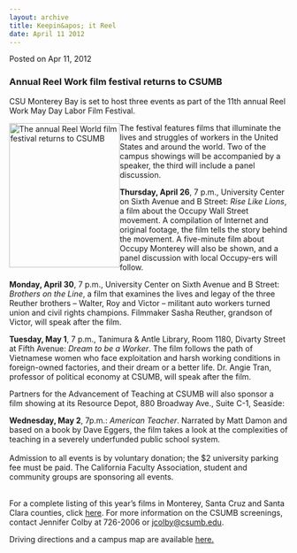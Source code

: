 ```yaml
---
layout: archive
title: Keepin&apos; it Reel
date: April 11 2012
---
```





<span class="date">Posted on Apr 11, 2012    </span>
<h3>Annual Reel Work film festival returns to CSUMB</h3>
<p>CSU Monterey Bay is set to host three events as part of the 11th
annual Reel Work May Day Labor Film Festival.</p>
<p><img alt="The annual Reel World film festival returns to CSUMB" src="http://news.csumb.edu/sites/default/files/65/attachments/news/images/reel_work_logo.jpg" style="float:left; width:200px; height:261px">The festival
features films that illuminate the lives and struggles of workers
in the United States and around the world. Two of the campus
showings will be accompanied by a speaker, the third will include a
panel discussion.</img></p>
<p><strong>Thursday, April 26</strong>, 7 p.m., University Center
on Sixth Avenue and B Street: <em>Rise Like Lions</em>, a film
about the Occupy Wall Street movement. A compilation of Internet
and original footage, the film tells the story behind the movement.
A five-minute film about Occupy Monterey will also be shown, and a
panel discussion with local Occupy-ers will follow.</p>
<p><strong>Monday, April 30</strong>, 7 p.m., University Center on
Sixth Avenue and B Street: <em>Brothers on the Line</em>, a film
that examines the lives and legay of the three Reuther brothers &#x2013;
Walter, Roy and Victor &#x2013; militant auto workers turned union and
civil rights champions. Filmmaker Sasha Reuther, grandson of
Victor, will speak after the film.</p>
<p><strong>Tuesday, May 1</strong>, 7 p.m., Tanimura &amp; Antle
Library, Room 1180, Divarty Street at Fifth Avenue: <em>Dream to be
a Worker</em>. The film follows the path of Vietnamese women who
face exploitation and harsh working conditions in foreign-owned
factories, and their dream or a better life. Dr. Angie Tran,
professor of political economy at CSUMB, will speak after the
film.</p>
<p>Partners for the Advancement of Teaching at CSUMB will also
sponsor a film showing at its Resource Depot, 880 Broadway Ave.,
Suite C-1, Seaside:</p>
<p><strong>Wednesday, May 2</strong>, 7p.m.: <em>American
Teacher</em>. Narrated by Matt Damon and based on a book by Dave
Eggers, the film takes a look at the complexities of teaching in a
severely underfunded public school system.<br>
<br>
Admission to all events is by voluntary donation; the $2 university
parking fee must be paid. The California Faculty Association,
student and community groups are sponsoring all events.</br></br></p>
<p>For a complete listing of this year&#x2019;s films in Monterey, Santa
Cruz and Santa Clara counties, click <a href="http://www.reelwork.org" rel="nofollow">here</a>. For more
information on the CSUMB screenings, contact Jennifer Colby at
726-2006 or <a href="mailto:jcolby@csumb.edu">jcolby@csumb.edu</a>.</p>
<p>Driving directions and a campus map are available <a href="http://csumb.edu/map" rel="nofollow">here.</a><br>
&#xA0;</br></p>





